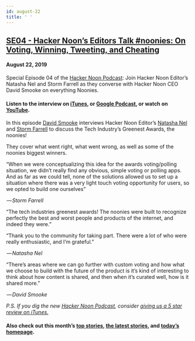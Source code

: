 ```yaml
---
id: august-22
title: ' '
---
```


<h2><a href="https://podcast.hackernoon.com/e/e62-hacker-noons-editors-talk-noonies-on-voting-winning-tweeting-and-cheating/">SE04 - Hacker Noon’s Editors Talk #noonies: On Voting, Winning, Tweeting, and Cheating</a></h2>
<h4>August 22, 2019</h4>

<p>Special Episode 04 of the <a href="https://podcast.hackernoon.com/">Hacker Noon Podcast</a>: Join Hacker Noon Editor’s Natasha Nel and Storm Farrell as they converse with Hacker Noon CEO David Smooke on everything Noonies.</p>


<h4><strong>Listen to the interview on <a href="https://itunes.apple.com/us/podcast/product-iteration-with-hacker-noon-interim-cto-dane-lyons/id1436233955?i=1000421970409&mt=2">iTunes</a>, or <a href="https://play.google.com/music/m/Dfuna5a4pzsmjr76bxabkxdrhim?t=Product_Iteration_with_Hacker_Noon_Interim_CTO_Dane_Lyons-Hacker_Noon_Podcast">Google Podcast</a>, or watch on <a href="https://www.youtube.com/channel/UChu5YILgrOYOfkfRlTB-D-g">YouTube</a>.</strong></h4>
 
<p>
In this episode <a href="https://hackernoon.com/@david">David Smooke</a> interviews Hacker Noon Editor’s <a href="https://www.hackernoon.com/@natasha">Natasha Nel</a> and <a href="https://hackernoon.com/@Storm">Storm Farrell</a> to discuss the Tech Industry’s Greenest Awards, the noonies!  
</p>
<p>
They cover what went right, what went wrong, as well as some of the noonies biggest winners.
</p>
 
<p>
“When we were conceptualizing this idea for the awards voting/polling situation, we didn’t really find any obvious, simple voting or polling apps. And as far as we could tell, none of the solutions allowed us to set up a situation where there was a very light touch voting opportunity for users, so we opted to build one ourselves”
</p>
<em> —<strong> </strong>Storm Farrell</em>
<p>
“The tech industries greenest awards! The noonies were built to recognize perfectly the best and worst people and products of the internet, and indeed they were.”
</p>
“Thank you to the community for taking part. There were a lot of who were really enthusiastic, and I’m grateful.”
<p>
<em> —<strong> </strong>Natasha Nel</em>
</p>
“There’s areas where we can go further with custom voting and how what we choose to build with the future of the product is it’s kind of interesting to think about how content is shared, and then when it’s curated well, how is it shared more.”
<p>
<em> —<strong> </strong>David Smooke</em>
</p>
<em>P.S. If you dig the new <a href="https://podcast.hackernoon.com/">Hacker Noon Podcast</a>, consider <a href="https://itunes.apple.com/us/podcast/the-hacker-noon-podcast/id1436233955?mt=2">giving us a 5 star review on iTunes.</a></em>
<h4>Also check out this month’s <a href="https://hackernoon.com/archive/2019/07">top stories</a>,<strong> </strong><a href="https://hackernoon.com/latest-tech-stories/home">the latest stories</a>, and <a href="http://hackernoon.com/">today’s homepage</a>.</h4>